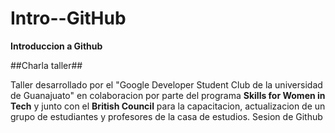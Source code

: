 # Intro--GitHub

**Introduccion a Github**

##Charla taller##

Taller desarrollado por el "Google Developer Student Club de la universidad de Guanajuato" en colaboracion por parte del programa  **Skills for Women in Tech** y junto con el **British Council** para la capacitacion, actualizacion de un grupo de estudiantes y profesores de la casa de estudios. 
 Sesion de Github
